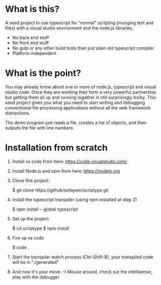 
# What is this?

A seed project to use typescript for "normal" scripting (munging text and files) 
with a visual studio environment and the node.js libraries.


* No back end stuff 
* No front end stuff
* No gulp or any other build tools than just plain old typescript compiler
* Platform independent 


# What is the point?

You may already know about one or more of node.js, typescript and visual studio code. Once they are working they form a very powerful partnership but getting them all up and running together is still surprisingly tricky. This seed project gives you what you need to start writing and debugging conventional file processing applications without all the web framework distractions. 

The demo program just reads a file, creates a list of objects, and then outputs the file with line numbers

# Installation from scratch

1) Install vs code from here: https://code.visualstudio.com/ 

2) Install Node.js and npm from here:
https://nodejs.org

3) Clone this project:

   $ git clone https://github/sofayam/scriptype.git

4) Install the typescript transpiler (using npm installed at step 2)

   $ npm install --global typescript

5) Set up the project

   $ cd scriptype
   $ npm install

6) Fire up vs code

   $ code .

7) Start the transpiler watch process (Ctrl-Shift-B), your transpiled code will be in "./generated"

8) And now it's your move :-) Mouse around, check out the intellisense, play with the debugger


